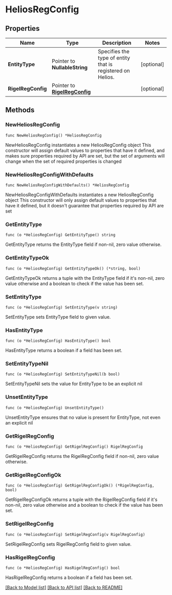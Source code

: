 # HeliosRegConfig

## Properties

Name | Type | Description | Notes
------------ | ------------- | ------------- | -------------
**EntityType** | Pointer to **NullableString** | Specifies the type of entity that is registered on Helios. | [optional] 
**RigelRegConfig** | Pointer to [**RigelRegConfig**](RigelRegConfig.md) |  | [optional] 

## Methods

### NewHeliosRegConfig

`func NewHeliosRegConfig() *HeliosRegConfig`

NewHeliosRegConfig instantiates a new HeliosRegConfig object
This constructor will assign default values to properties that have it defined,
and makes sure properties required by API are set, but the set of arguments
will change when the set of required properties is changed

### NewHeliosRegConfigWithDefaults

`func NewHeliosRegConfigWithDefaults() *HeliosRegConfig`

NewHeliosRegConfigWithDefaults instantiates a new HeliosRegConfig object
This constructor will only assign default values to properties that have it defined,
but it doesn't guarantee that properties required by API are set

### GetEntityType

`func (o *HeliosRegConfig) GetEntityType() string`

GetEntityType returns the EntityType field if non-nil, zero value otherwise.

### GetEntityTypeOk

`func (o *HeliosRegConfig) GetEntityTypeOk() (*string, bool)`

GetEntityTypeOk returns a tuple with the EntityType field if it's non-nil, zero value otherwise
and a boolean to check if the value has been set.

### SetEntityType

`func (o *HeliosRegConfig) SetEntityType(v string)`

SetEntityType sets EntityType field to given value.

### HasEntityType

`func (o *HeliosRegConfig) HasEntityType() bool`

HasEntityType returns a boolean if a field has been set.

### SetEntityTypeNil

`func (o *HeliosRegConfig) SetEntityTypeNil(b bool)`

 SetEntityTypeNil sets the value for EntityType to be an explicit nil

### UnsetEntityType
`func (o *HeliosRegConfig) UnsetEntityType()`

UnsetEntityType ensures that no value is present for EntityType, not even an explicit nil
### GetRigelRegConfig

`func (o *HeliosRegConfig) GetRigelRegConfig() RigelRegConfig`

GetRigelRegConfig returns the RigelRegConfig field if non-nil, zero value otherwise.

### GetRigelRegConfigOk

`func (o *HeliosRegConfig) GetRigelRegConfigOk() (*RigelRegConfig, bool)`

GetRigelRegConfigOk returns a tuple with the RigelRegConfig field if it's non-nil, zero value otherwise
and a boolean to check if the value has been set.

### SetRigelRegConfig

`func (o *HeliosRegConfig) SetRigelRegConfig(v RigelRegConfig)`

SetRigelRegConfig sets RigelRegConfig field to given value.

### HasRigelRegConfig

`func (o *HeliosRegConfig) HasRigelRegConfig() bool`

HasRigelRegConfig returns a boolean if a field has been set.


[[Back to Model list]](../README.md#documentation-for-models) [[Back to API list]](../README.md#documentation-for-api-endpoints) [[Back to README]](../README.md)


